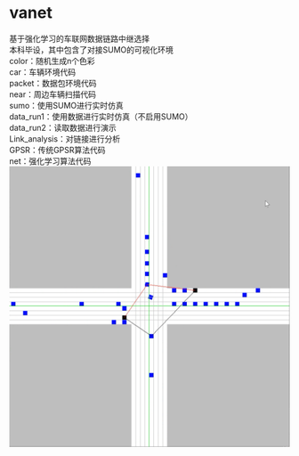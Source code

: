 # vanet
基于强化学习的车联网数据链路中继选择  
本科毕设，其中包含了对接SUMO的可视化环境  
color：随机生成n个色彩  
car：车辆环境代码  
packet：数据包环境代码  
near：周边车辆扫描代码  
sumo：使用SUMO进行实时仿真  
data_run1：使用数据进行实时仿真（不启用SUMO）  
data_run2：读取数据进行演示  
Link_analysis：对链接进行分析  
GPSR：传统GPSR算法代码  
net：强化学习算法代码
![image](https://github.com/koterial/vanet/blob/main/%E5%B1%95%E7%A4%BA%E5%9B%BE.png)
